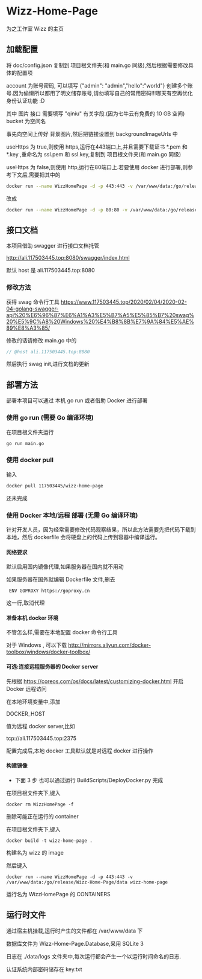# Wizz-Home-Page

为之工作室 Wizz 的主页

## 加载配置

将 doc/config.json 复制到 项目根文件夹(和 main.go 同级),然后根据需要修改具体的配置项

account 为账号密码, 可以填写 {"admin": "admin","hello":"world"} 创建多个账号.因为偷懒所以都用了明文储存账号,请勿填写自己的常用密码!!!哪天有空再优化身份认证功能 :D

其中 图片 接口 需要填写 "qiniu" 有关字段.(因为七牛云有免费的 10 GB 空间) bucket 为空间名

事先向空间上传好 背景图片,然后把链接设置到 backgroundImageUrls 中

useHttps 为 true,则使用 https,运行在443端口上,并且需要下载证书 *.pem 和 *.key ,重命名为 ssl.pem 和 ssl.key,复制到 项目根文件夹(和 main.go 同级)

useHttps 为 false,则使用 http,运行在80端口上.若要使用 docker 进行部署,则参考下文后,需要把其中的

```sh
docker run --name WizzHomePage -d -p 443:443 -v /var/www/data:/go/release/Wizz-Home-Page/data wizz-home-page
```

改成

```sh
docker run --name WizzHomePage -d -p 80:80 -v /var/www/data:/go/release/Wizz-Home-Page/data wizz-home-page
```

## 接口文档

本项目借助 swagger 进行接口文档托管

<http://ali.117503445.top:8080/swagger/index.html>

默认 host 是 ali.117503445.top:8080

### 修改方法

获得 swag 命令行工具 <https://www.117503445.top/2020/02/04/2020-02-04-golang-swagger-api%20%E6%96%87%E6%A1%A3%E5%B7%A5%E5%85%B7%20swag%20%E5%9C%A8%20Windows%20%E4%B8%8B%E7%9A%84%E5%AE%89%E8%A3%85/>

修改的话请修改 main.go 中的

```go
// @host ali.117503445.top:8080
```

然后执行 swag init,进行文档的更新

## 部署方法

部署本项目可以通过 本机 go run 或者借助 Docker 进行部署

### 使用 go run (需要 Go 编译环境)

在项目根文件夹运行

```sh
go run main.go
```

### 使用 docker pull

输入

```sh
docker pull 117503445/wizz-home-page
```

还未完成

### 使用 Docker 本地/远程 部署 (无需 Go 编译环境)

针对开发人员，因为经常需要修改代码观察结果，所以此方法需要先把代码下载到本地，然后 dockerfile 会将硬盘上的代码上传到容器中编译运行。

#### 网络要求

默认启用国内镜像代理,如果服务器在国内就不用动

如果服务器在国外就编辑 Dockerfile 文件,删去

``` docker
 ENV GOPROXY https://goproxy.cn
```

这一行,取消代理

#### 准备本机 docker 环境

不管怎么样,需要在本地配置 docker 命令行工具

对于 Windows , 可以下载 <http://mirrors.aliyun.com/docker-toolbox/windows/docker-toolbox/>

#### 可选:连接远程服务器的 Docker server

先根据 <https://coreos.com/os/docs/latest/customizing-docker.html> 开启 Docker 远程访问

在本地环境变量中,添加

DOCKER_HOST

值为远程 docker server,比如

tcp://ali.117503445.top:2375

配置完成后,本地 docker 工具默认就是对远程 docker 进行操作

#### 构建镜像

- 下面 3 步 也可以通过运行 BuildScripts/DeployDocker.py 完成

在项目根文件夹下,键入

```docker
docker rm WizzHomePage -f
```

删除可能正在运行的 container

在项目根文件夹下,键入

```docker
docker build -t wizz-home-page .
```

构建名为 wizz 的 image

然后键入

```docker
docker run --name WizzHomePage -d -p 443:443 -v /var/www/data:/go/release/Wizz-Home-Page/data wizz-home-page
```

运行名为 WizzHomePage 的 CONTAINERS

## 运行时文件

通过宿主机挂载,运行时产生的文件都在 /var/www/data 下

数据库文件为 Wizz-Home-Page.Database,采用 SQLite 3

日志在 ./data/logs 文件夹中,每次运行都会产生一个以运行时间命名的日志.

认证系统内部密码储存在 key.txt
